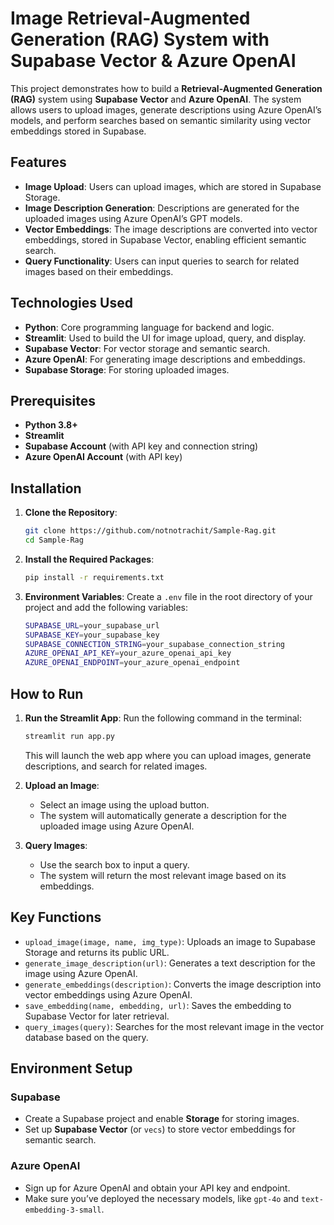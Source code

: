 # **Image Retrieval-Augmented Generation (RAG) System with Supabase Vector & Azure OpenAI**

This project demonstrates how to build a **Retrieval-Augmented Generation (RAG)** system using **Supabase Vector** and **Azure OpenAI**. The system allows users to upload images, generate descriptions using Azure OpenAI’s models, and perform searches based on semantic similarity using vector embeddings stored in Supabase.

## **Features**

- **Image Upload**: Users can upload images, which are stored in Supabase Storage.
- **Image Description Generation**: Descriptions are generated for the uploaded images using Azure OpenAI’s GPT models.
- **Vector Embeddings**: The image descriptions are converted into vector embeddings, stored in Supabase Vector, enabling efficient semantic search.
- **Query Functionality**: Users can input queries to search for related images based on their embeddings.

## **Technologies Used**

- **Python**: Core programming language for backend and logic.
- **Streamlit**: Used to build the UI for image upload, query, and display.
- **Supabase Vector**: For vector storage and semantic search.
- **Azure OpenAI**: For generating image descriptions and embeddings.
- **Supabase Storage**: For storing uploaded images.

## **Prerequisites**

- **Python 3.8+**
- **Streamlit**
- **Supabase Account** (with API key and connection string)
- **Azure OpenAI Account** (with API key)

## **Installation**

1. **Clone the Repository**:
    
    ```bash
    git clone https://github.com/notnotrachit/Sample-Rag.git
    cd Sample-Rag
    
    ```
    
2. **Install the Required Packages**:
    
    ```bash
    pip install -r requirements.txt
    
    ```
    
3. **Environment Variables**:
Create a `.env` file in the root directory of your project and add the following variables:
    
    ```bash
    SUPABASE_URL=your_supabase_url
    SUPABASE_KEY=your_supabase_key
    SUPABASE_CONNECTION_STRING=your_supabase_connection_string
    AZURE_OPENAI_API_KEY=your_azure_openai_api_key
    AZURE_OPENAI_ENDPOINT=your_azure_openai_endpoint
    
    ```
    

## **How to Run**

1. **Run the Streamlit App**:
Run the following command in the terminal:
    
    ```bash
    streamlit run app.py
    
    ```
    
    This will launch the web app where you can upload images, generate descriptions, and search for related images.
    
2. **Upload an Image**:
    - Select an image using the upload button.
    - The system will automatically generate a description for the uploaded image using Azure OpenAI.
3. **Query Images**:
    - Use the search box to input a query.
    - The system will return the most relevant image based on its embeddings.

## **Key Functions**

- `upload_image(image, name, img_type)`: Uploads an image to Supabase Storage and returns its public URL.
- `generate_image_description(url)`: Generates a text description for the image using Azure OpenAI.
- `generate_embeddings(description)`: Converts the image description into vector embeddings using Azure OpenAI.
- `save_embedding(name, embedding, url)`: Saves the embedding to Supabase Vector for later retrieval.
- `query_images(query)`: Searches for the most relevant image in the vector database based on the query.

## **Environment Setup**

### Supabase

- Create a Supabase project and enable **Storage** for storing images.
- Set up **Supabase Vector** (or `vecs`) to store vector embeddings for semantic search.

### Azure OpenAI

- Sign up for Azure OpenAI and obtain your API key and endpoint.
- Make sure you’ve deployed the necessary models, like `gpt-4o` and `text-embedding-3-small`.

